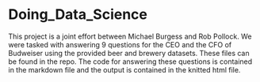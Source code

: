 # Doing_Data_Science

This project is a joint effort between Michael Burgess and Rob Pollock. We were tasked with answering 9 questions for the CEO and the CFO of Budweiser using the provided beer 
and brewery datasets. These files can be found in the repo. The code for answering these questions is contained in the markdown file and the output is contained in the knitted html file. 
